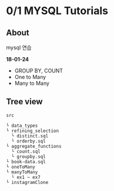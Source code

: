 # 0/1 MYSQL Tutorials

## About

mysql 연습

__18-01-24__
* GROUP BY, COUNT
* One to Many
* Many to Many



## Tree view

```
src

└ data_types
└ refining_selection
  └ distinct.sql
  └ orderby.sql
└ aggregate_functions
  └ count.sql
  └ groupby.sql
└ book-data.sql
└ oneToMany
└ manyToMany
  └ ex1 ~ ex7
└ instagramClone
```
